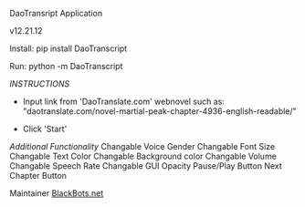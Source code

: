 DaoTransript Application

v12.21.12

Install: pip install DaoTranscript

Run: python -m DaoTranscript

*INSTRUCTIONS*
- Input link from 'DaoTranslate.com' webnovel such as:
"daotranslate.com/novel-martial-peak-chapter-4936-english-readable/"

- Click 'Start'


*Additional Functionality*
Changable Voice Gender
Changable Font Size
Changable Text Color
Changable Background color
Changable Volume
Changable Speech Rate
Changable GUI Opacity
Pause/Play Button
Next Chapter Button


Maintainer
[BlackBots.net](https://BlackBots.net/)
